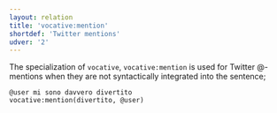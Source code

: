 ```yaml
---
layout: relation
title: 'vocative:mention'
shortdef: 'Twitter mentions'
udver: '2'
---
```


The specialization of `vocative`, `vocative:mention` is used for Twitter @-mentions when they are not syntactically integrated into the sentence;

~~~ sdparse
@user mi sono davvero divertito 
vocative:mention(divertito, @user)
~~~

